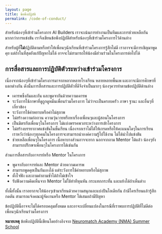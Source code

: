 ```yaml
---
layout: page
title: ข้อพึงปฎิบัติ
permalink: /code-of-conduct/
---
```


สำหรับน้องๆที่เข้าร่วมโครงการ AI Builders เราจะเน้นการทำงานเป็นทีมและการช่วยเหลือกันมากกว่าการแข่งขัน
เราจึงเขียนข้อพึงปฏิบัติสำหรับน้องๆที่เข้าร่วมโครงการไว้ด้านล่าง

สำหรับผู้ที่**ไม่**ปฏิบัติตามหรือทำให้เพื่อนๆนักเรียนที่เข้าร่วมโครงการรู้สึกไม่ดี เราอาจจะมีการเชิญมาพูดคุย
แต่ถ้าในที่สุดยังแก้ปัญหาไม่ได้ อาจจะไม่สามารถให้น้องมีส่วนร่วมในโครงการต่อไปได้

## การสื่อสารและการปฏิบัติตัวระหว่างเข้าร่วมโครงการ

เนื่องจากน้องๆที่เข้าร่วมโครงการมาจากหลากหลายโรงเรียน
หลายหลายพื้นเพ และอาจะมีการศึกษาที่แตกต่างกัน ดังนั้นการสื่อสารและการปฏิบัติตัวที่ดีจึงจำเป็นมากๆ
น้องๆควรทำตามข้อปฏิบัติด้านล่าง

* เคารพซึ่งกันและกัน และพูดจากันด้วยความเคารพ
* ระวังการใช้ภาษาที่ดูถูกดูหมิ่นเพื่อนร่วมโครงการ ไม่ว่าจะเป็นครอบครัว ภาษา ฐานะ และอื่นๆที่เกี่ยวข้อง
* ระวังการใช้คำหยาบหรือคำไม่สุภาพ
* ไม่สร้างความก่อกวน ความวุ่นวายหรือหาเรื่องเพื่อนๆและผู้สอนในโครงการ
* เป็นมิตรกับเพื่อนๆในโครงการ ไม่แบ่งพรรคพวกระหว่างการเข้าโครงการ
* ไม่สร้างบรรยากาศแข่งขันในชั้นเรียน เนื่องจากเราไม่ได้ให้เกรดหรือให้คะแนนใดๆในการเรียน เราหวังว่าน้องๆทุกคนในโครงการจะสามารถนำองค์ความรู้ไปใช้งาน ไม่ได้นำไปแข่งขัน
* ช่วยเหลือเพื่อนๆในโครงการ เนื้อหาบางส่วนอาจจะยาก นอกจากถาม Mentor ได้แล้ว น้องๆยังสามารถปรึกษาเพื่อนๆในโครงการได้เช่นกัน

ส่วนการสื่อสารกับอาจารย์หรือ Mentor ในโครงการ

* พูดจากับอาจารย์และ Mentor ด้วยความเคารพ
* สามารถพูดคุยเป็นกันเองได้ แต่ระวังการใช้คำหยาบหรือไม่สุภาพ
* ตั้งใจฟัง และถามคำถามซ้ำได้ถ้าไม่เข้าใจ
* รับฟังความคิดเห็นจาก Mentor ไม่ใช้ท่าทีหุนหัน กระแทกกระทั้น และแย้งได้ถ้าเห็นต่าง

ทั้งนี้ทั้งนั้น เราอยากจะให้น้องๆเข้ามาเรียนด้วยความสนุกและแบ่งปันไอเดียกัน
ถ้ามีใครเรียนแล้วรู้สึกกดดัน สามารถแจ้งคณะผู้จัดงานหรือ Mentor ได้เสมอถ้ามีปัญหา

ข้อปฎิบัตินี้อาจจะไม่ได้ครอบคลุมทั้งหมด และอาจะเปลี่ยนแปลงในกรณีที่เราพบการปฎิบัติที่ไม่ดีต่อเพื่อนๆนักเรียนร่วมโครงการ

**หมายเหตุ** ข้อพึงปฎิบัตินี้เขียนโดยอ้างอิงจาก [Neuromatch Academy (NMA) Summer School](http://www.neuromatchacademy.org/code-of-conduct/)
